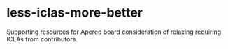 # less-iclas-more-better
Supporting resources for Apereo board consideration of relaxing requiring ICLAs from contributors.
